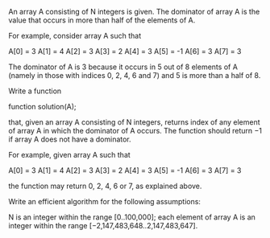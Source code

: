 An array A consisting of N integers is given. The dominator of array A is the value that occurs in more than half of the elements of A.

For example, consider array A such that

A[0] = 3 A[1] = 4 A[2] = 3
A[3] = 2 A[4] = 3 A[5] = -1
A[6] = 3 A[7] = 3

The dominator of A is 3 because it occurs in 5 out of 8 elements of A (namely in those with indices 0, 2, 4, 6 and 7) and 5 is more than a half of 8.

Write a function

function solution(A);

that, given an array A consisting of N integers, returns index of any element of array A in which the dominator of A occurs. The function should return −1 if array A does not have a dominator.

For example, given array A such that

A[0] = 3 A[1] = 4 A[2] = 3
A[3] = 2 A[4] = 3 A[5] = -1
A[6] = 3 A[7] = 3

the function may return 0, 2, 4, 6 or 7, as explained above.

Write an efficient algorithm for the following assumptions:

N is an integer within the range [0..100,000];
each element of array A is an integer within the range [−2,147,483,648..2,147,483,647].
